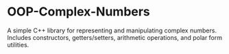 # OOP-Complex-Numbers
 A simple C++ library for representing and manipulating complex numbers. Includes constructors, getters/setters, arithmetic operations, and polar form utilities.
